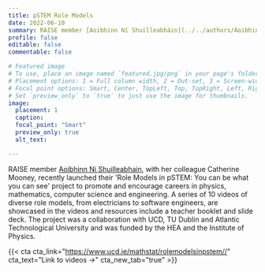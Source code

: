 ```yaml
---
title: pSTEM Role Models
date: 2022-06-10
summary: RAISE member [Aoibhinn Ní Shuilleabháin](../../authors/Aoibhinn/_index.md) was recently involved in the production of a series of outreach videos showcasing female role models in STEM, aiming to encourage female uptake in STEM education 
profile: false
editable: false
commentable: false

# Featured image
# To use, place an image named `featured.jpg/png` in your page's folder.
# Placement options: 1 = Full column width, 2 = Out-set, 3 = Screen-width
# Focal point options: Smart, Center, TopLeft, Top, TopRight, Left, Right, BottomLeft, Bottom, BottomRight
# Set `preview_only` to `true` to just use the image for thumbnails.
image:
  placement: 1
  caption: 
  focal_point: "Smart"
  preview_only: true
  alt_text:

---
```

RAISE member [Aoibhinn Ni Shuilleabhain](https://www.raise-stem.ie/author/aoibhinn-ni-shuilleabhain/), with her colleague Catherine Mooney, recently launched their 'Role Models in pSTEM: You can be what you can see' project to promote and encourage careers in physics, mathematics, computer science and engineering. A series of 10 videos of diverse role models, from electricians to software engineers, are showcased in the videos and resources include a teacher booklet and slide deck. The project was a collaboration with UCD, TU Dublin and Atlantic Technological University and was funded by the HEA and the Institute of Physics. 

{{< cta cta_link="https://www.ucd.ie/mathstat/rolemodelsinpstem//" cta_text="Link to videos →" cta_new_tab="true" >}}